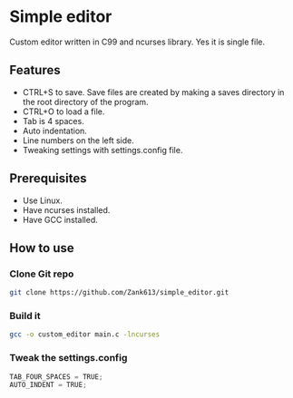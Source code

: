# Simple editor
Custom editor written in C99 and ncurses library. Yes it is single file.

## Features
- CTRL+S to save. Save files are created by making a saves directory in the root directory of the program.
- CTRL+O to load a file.
- Tab is 4 spaces.
- Auto indentation.
- Line numbers on the left side.
- Tweaking settings with settings.config file.

## Prerequisites
- Use Linux.
- Have ncurses installed.
- Have GCC installed.

## How to use
### Clone Git repo
```bash
git clone https://github.com/Zank613/simple_editor.git
```

### Build it
```bash
gcc -o custom_editor main.c -lncurses
```

### Tweak the settings.config
```c
TAB_FOUR_SPACES = TRUE;
AUTO_INDENT = TRUE;
```